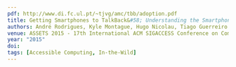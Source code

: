 ```yaml
---
pdf: http://www.di.fc.ul.pt/~tjvg/amc/tbb/adoption.pdf
title: Getting Smartphones to TalkBack&#58; Understanding the Smartphone Adoption Process of Blind Users
authors: André Rodrigues, Kyle Montague, Hugo Nicolau, Tiago Guerreiro
venue: ASSETS 2015 - 17th International ACM SIGACCESS Conference on Computers and Accessibility. Lisboa, Portugal, October, 2015
year: "2015"
doi: 
tags: [Accessible Computing, In-the-Wild]
---
```

